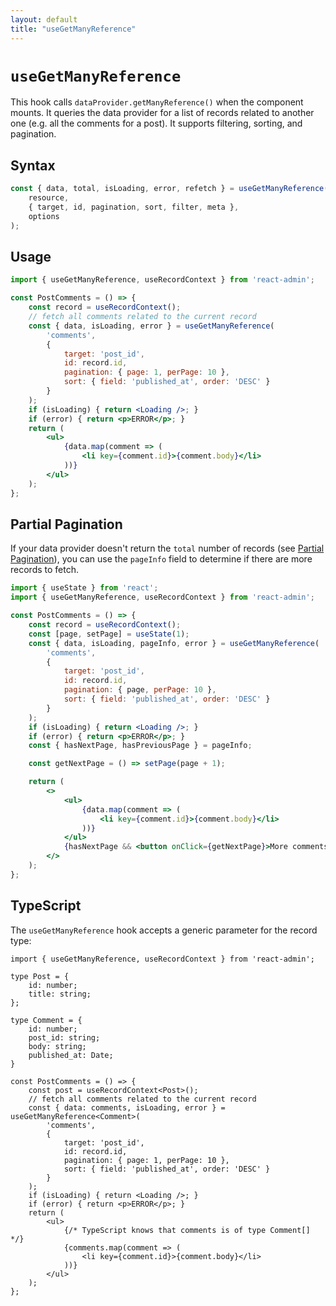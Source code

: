 ```yaml
---
layout: default
title: "useGetManyReference"
---
```


# `useGetManyReference`

This hook calls `dataProvider.getManyReference()` when the component mounts. It queries the data provider for a list of records related to another one (e.g. all the comments for a post). It supports filtering, sorting, and pagination.

## Syntax

```jsx
const { data, total, isLoading, error, refetch } = useGetManyReference(
    resource,
    { target, id, pagination, sort, filter, meta },
    options
);
```

## Usage

```jsx
import { useGetManyReference, useRecordContext } from 'react-admin';

const PostComments = () => {
    const record = useRecordContext();
    // fetch all comments related to the current record
    const { data, isLoading, error } = useGetManyReference(
        'comments',
        { 
            target: 'post_id',
            id: record.id,
            pagination: { page: 1, perPage: 10 },
            sort: { field: 'published_at', order: 'DESC' }
        }
    );
    if (isLoading) { return <Loading />; }
    if (error) { return <p>ERROR</p>; }
    return (
        <ul>
            {data.map(comment => (
                <li key={comment.id}>{comment.body}</li>
            ))}
        </ul>
    );
};
```

## Partial Pagination

If your data provider doesn't return the `total` number of records (see [Partial Pagination](DataProviderWriting.md#partial-pagination)), you can use the `pageInfo` field to determine if there are more records to fetch.

```jsx
import { useState } from 'react';
import { useGetManyReference, useRecordContext } from 'react-admin';

const PostComments = () => {
    const record = useRecordContext();
    const [page, setPage] = useState(1);
    const { data, isLoading, pageInfo, error } = useGetManyReference(
        'comments',
        { 
            target: 'post_id',
            id: record.id,
            pagination: { page, perPage: 10 },
            sort: { field: 'published_at', order: 'DESC' }
        }
    );
    if (isLoading) { return <Loading />; }
    if (error) { return <p>ERROR</p>; }
    const { hasNextPage, hasPreviousPage } = pageInfo;

    const getNextPage = () => setPage(page + 1);

    return (
        <>
            <ul>
                {data.map(comment => (
                    <li key={comment.id}>{comment.body}</li>
                ))}
            </ul>
            {hasNextPage && <button onClick={getNextPage}>More comments</button>}
        </>
    );
};
```

## TypeScript

The `useGetManyReference` hook accepts a generic parameter for the record type:

```tsx
import { useGetManyReference, useRecordContext } from 'react-admin';

type Post = {
    id: number;
    title: string;
};

type Comment = {
    id: number;
    post_id: string;
    body: string;
    published_at: Date;
}

const PostComments = () => {
    const post = useRecordContext<Post>();
    // fetch all comments related to the current record
    const { data: comments, isLoading, error } = useGetManyReference<Comment>(
        'comments',
        { 
            target: 'post_id',
            id: record.id,
            pagination: { page: 1, perPage: 10 },
            sort: { field: 'published_at', order: 'DESC' }
        }
    );
    if (isLoading) { return <Loading />; }
    if (error) { return <p>ERROR</p>; }
    return (
        <ul>
            {/* TypeScript knows that comments is of type Comment[] */}
            {comments.map(comment => (
                <li key={comment.id}>{comment.body}</li>
            ))}
        </ul>
    );
};
```